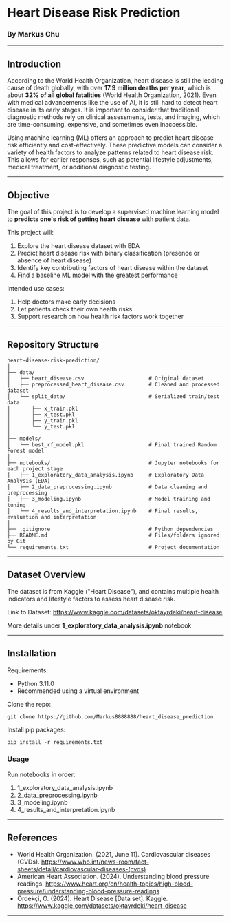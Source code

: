 # Heart Disease Risk Prediction

### By Markus Chu

---

## Introduction
According to the World Health Organization, heart disease is still the leading cause of death globally, with over **17.9 million deaths per year**, which is about **32% of all global fatalities** (World Health Organization, 2021). Even with medical advancements like the use of AI, it is still hard to detect heart disease in its early stages. It is important to consider that traditional diagnostic methods rely on clinical assessments, tests, and imaging, which are time-consuming, expensive, and sometimes even inaccessible.

Using machine learning (ML) offers an approach to predict heart disease risk efficiently and cost-effectively. These predictive models can consider a variety of health factors to analyze patterns related to heart disease risk. This allows for earlier responses, such as potential lifestyle adjustments, medical treatment, or additional diagnostic testing.

---

## Objective

The goal of this project is to develop a supervised machine learning model to **predicts one's risk of getting heart disease** with patient data.

This project will:
1. Explore the heart disease dataset with EDA
2. Predict heart disease risk with binary classification (presence or absence of heart disease)
3. Identify key contributing factors of heart disease within the dataset
4. Find a baseline ML model with the greatest performance

Intended use cases:
1. Help doctors make early decisions
2. Let patients check their own health risks
3. Support research on how health risk factors work together

---

## Repository Structure

```
heart-disease-risk-prediction/
│
├── data/
│   ├── heart_disease.csv                     # Original dataset
│   ├── preprocessed_heart_disease.csv        # Cleaned and processed dataset
│   └── split_data/                           # Serialized train/test data
│       ├── x_train.pkl
│       ├── x_test.pkl
│       ├── y_train.pkl
│       └── y_test.pkl
│
├── models/
│   └── best_rf_model.pkl                     # Final trained Random Forest model
│
├── notebooks/                                # Jupyter notebooks for each project stage
│   ├── 1_exploratory_data_analysis.ipynb     # Exploratory Data Analysis (EDA)
│   ├── 2_data_preprocessing.ipynb            # Data cleaning and preprocessing
│   ├── 3_modeling.ipynb                      # Model training and tuning
│   └── 4_results_and_interpretation.ipynb    # Final results, evaluation and interpretation
│
├── .gitignore                                # Python dependencies
├── README.md                                 # Files/folders ignored by Git
└── requirements.txt                          # Project documentation
```

---

## Dataset Overview
The dataset is from Kaggle ("Heart Disease"), and contains multiple health indicators and lifestyle factors to assess heart disease risk.

Link to Dataset: https://www.kaggle.com/datasets/oktayrdeki/heart-disease

More details under **1_exploratory_data_analysis.ipynb** notebook

---

## Installation

Requirements:
- Python 3.11.0
- Recommended using a virtual environment

Clone the repo:  
```
git clone https://github.com/Markus8888888/heart_disease_prediction
```

Install pip packages:  
```
pip install -r requirements.txt
``` 

### Usage

Run notebooks in order:
1. 1_exploratory_data_analysis.ipynb
2. 2_data_preprocessing.ipynb
3. 3_modeling.ipynb
4. 4_results_and_interpretation.ipynb

---

## References
- World Health Organization. (2021, June 11). Cardiovascular diseases (CVDs). https://www.who.int/news-room/fact-sheets/detail/cardiovascular-diseases-(cvds)
- American Heart Association. (2024). Understanding blood pressure readings. https://www.heart.org/en/health-topics/high-blood-pressure/understanding-blood-pressure-readings
- Ördekçi, O. (2024). Heart Disease [Data set]. Kaggle. https://www.kaggle.com/datasets/oktayrdeki/heart-disease

---